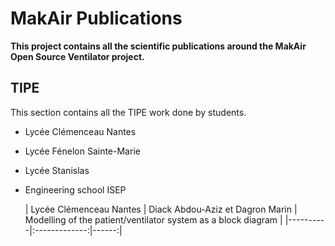 # MakAir Publications

**This project contains all the scientific publications around the MakAir Open Source Ventilator project.**

## TIPE

This section contains all the TIPE work done by students. 

- Lycée Clémenceau Nantes
- Lycée Fénelon Sainte-Marie
- Lycée Stanislas
- Engineering school ISEP

	| Lycée Clémenceau Nantes | Diack Abdou-Aziz et Dagron Marin | Modelling of the patient/ventilator system as a block diagram
 | |----------|:-------------:|------:| 


